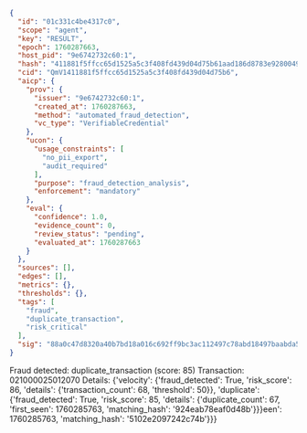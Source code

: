 ```json
{
  "id": "01c331c4be4317c0",
  "scope": "agent",
  "key": "RESULT",
  "epoch": 1760287663,
  "host_pid": "9e6742732c60:1",
  "hash": "411881f5ffcc65d1525a5c3f408fd439d04d75b61aad186d8783e9280049fe78",
  "cid": "QmV1411881f5ffcc65d1525a5c3f408fd439d04d75b6",
  "aicp": {
    "prov": {
      "issuer": "9e6742732c60:1",
      "created_at": 1760287663,
      "method": "automated_fraud_detection",
      "vc_type": "VerifiableCredential"
    },
    "ucon": {
      "usage_constraints": [
        "no_pii_export",
        "audit_required"
      ],
      "purpose": "fraud_detection_analysis",
      "enforcement": "mandatory"
    },
    "eval": {
      "confidence": 1.0,
      "evidence_count": 0,
      "review_status": "pending",
      "evaluated_at": 1760287663
    }
  },
  "sources": [],
  "edges": [],
  "metrics": {},
  "thresholds": {},
  "tags": [
    "fraud",
    "duplicate_transaction",
    "risk_critical"
  ],
  "sig": "88a0c47d8320a40b7bd18a016c692ff9bc3ac112497c78abd18497baabda59c2"
}
```

Fraud detected: duplicate_transaction (score: 85)
Transaction: 021000025012070
Details: {'velocity': {'fraud_detected': True, 'risk_score': 86, 'details': {'transaction_count': 68, 'threshold': 50}}, 'duplicate': {'fraud_detected': True, 'risk_score': 85, 'details': {'duplicate_count': 67, 'first_seen': 1760285763, 'matching_hash': '924eab78eaf0d48b'}}}een': 1760285763, 'matching_hash': '5102e2097242c74b'}}}